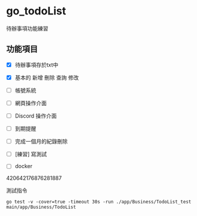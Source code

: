 # go_todoList
待辦事項功能練習

## 功能項目
- [x] 待辦事項存於txt中
- [x] 基本的 新增 刪除 查詢 修改
- [ ] 帳號系統
- [ ] 網頁操作介面
- [ ] Discord 操作介面
- [ ] 到期提醒
- [ ] 完成一個月的紀錄刪除
- [ ] [練習] 寫測試
- [ ] docker


420642176876281887

測試指令
```
go test -v -cover=true -timeout 30s -run ./app/Business/TodoList_test  main/app/Business/TodoList
```